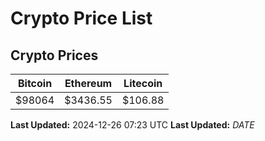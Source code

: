# Crypto Price List

## Crypto Prices
| Bitcoin | Ethereum | Litecoin |
| ------- | -------- | -------- |
| $98064 | $3436.55 | $106.88 |
**Last Updated:** 2024-12-26 07:23 UTC
**Last Updated:** $DATE$

